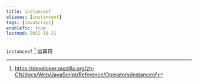 ```yaml
---
title: instanceof
aliases: [instanceof]
tags: [JavaScript]
enableToc: true
lastmod: 2022-10-21
---
```


`instanceof` [^1] 运算符

[^1]: <https://developer.mozilla.org/zh-CN/docs/Web/JavaScript/Reference/Operators/instanceof>
